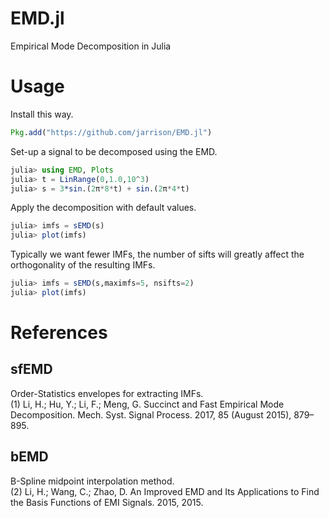 # EMD.jl
Empirical Mode Decomposition in Julia
# Usage
Install this way.
```julia
Pkg.add("https://github.com/jarrison/EMD.jl")
```

Set-up a signal to be decomposed using the EMD.
```julia
julia> using EMD, Plots
julia> t = LinRange(0,1.0,10^3)
julia> s = 3*sin.(2π*8*t) + sin.(2π*4*t)
```

Apply the decomposition with default values.
```julia
julia> imfs = sEMD(s)
julia> plot(imfs)
```

Typically we want fewer IMFs, the number of sifts will greatly affect the orthogonality of the resulting IMFs.
```julia
julia> imfs = sEMD(s,maximfs=5, nsifts=2)
julia> plot(imfs)
```
# References
## sfEMD
Order-Statistics envelopes for extracting IMFs.  
(1) Li, H.; Hu, Y.; Li, F.; Meng, G. Succinct and Fast Empirical Mode Decomposition. Mech. Syst. Signal Process. 2017, 85 (August 2015), 879–895.

## bEMD
B-Spline midpoint interpolation method.  
(2) Li, H.; Wang, C.; Zhao, D. An Improved EMD and Its Applications to Find the Basis Functions of EMI Signals. 2015, 2015.
